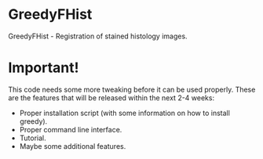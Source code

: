 # GreedyFHist
GreedyFHist - Registration of stained histology images.

# Important!

This code needs some more tweaking before it can be used properly. These are the features that will be released within the next 2-4 weeks:

- Proper installation script (with some information on how to install greedy).
- Proper command line interface.
- Tutorial.
- Maybe some additional features.
